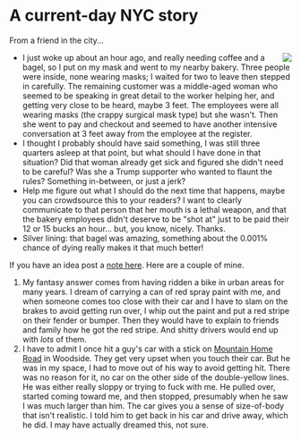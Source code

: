 # A current-day NYC story
From a friend in the city...
* <img src="http://scripting.com/images/2020/04/15/bagel.png" border="0" align="right">I just woke up about an hour ago, and really needing coffee and a bagel, so I put on my mask and went to my nearby bakery. Three people were inside, none wearing masks; I waited for two to leave then stepped in carefully. The remaining customer was a middle-aged woman who seemed to be speaking in great detail to the worker helping her, and getting very close to be heard, maybe 3 feet. The employees were all wearing masks (the crappy surgical mask type) but she wasn't. Then she went to pay and checkout and seemed to have another intensive conversation at 3 feet away from the employee at the register.
* I thought I probably should have said something, I was still three quarters asleep at that point, but what should I have done in that situation? Did that woman already get sick and figured she didn't need to be careful? Was she a Trump supporter who wanted to flaunt the rules? Something in-between, or just a jerk? 
* Help me figure out what I should do the next time that happens, maybe you can crowdsource this to your readers? I want to clearly communicate to that person that her mouth is a lethal weapon, and that the bakery employees didn't deserve to be "shot at" just to be paid their 12 or 15 bucks an hour... but, you know, nicely. Thanks. 
* Silver lining: that bagel was amazing, something about the 0.001% chance of dying really makes it that much better!

If you have an idea post a <a href="https://github.com/scripting/Scripting-News/issues/167">note here</a>. Here are a couple of mine. 
1. My fantasy answer comes from having ridden a bike in urban areas for many years. I dream of carrying a can of red spray paint with me, and when someone comes too close with their car and I have to slam on the brakes to avoid getting run over, I whip out the paint and put a red stripe on their fender or bumper. Then they would have to explain to friends and family how he got the red stripe. And shitty drivers would end up with <i>lots</i> of them.
2. I have to admit I once hit a guy's car with a stick on <a href="https://www.google.com/maps/@37.406063,-122.2491704,3a,75y,5.42h,91.82t/data=!3m7!1e1!3m5!1s_EmimMiikqlcJp5LPKtj1A!2e0!6s%2F%2Fgeo2.ggpht.com%2Fcbk%3Fpanoid%3D_EmimMiikqlcJp5LPKtj1A%26output%3Dthumbnail%26cb_client%3Dmaps_sv.tactile.gps%26thumb%3D2%26w%3D203%26h%3D100%26yaw%3D59.450317%26pitch%3D0%26thumbfov%3D100!7i16384!8i8192">Mountain Home Road</a> in Woodside. They get very upset when you touch their car. But he was in my space, I had to move out of his way to avoid getting hit. There was no reason for it, no car on the other side of the double-yellow lines. He was either really sloppy or trying to fuck with me. He pulled over, started coming toward me, and then stopped, presumably when he saw I was much larger than him. The car gives you a sense of size-of-body that isn't realistic. I told him to get back in his car and drive away, which he did. I may have actually dreamed this, not sure.

